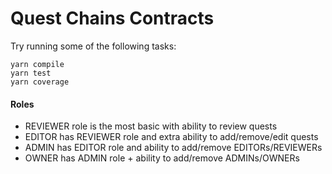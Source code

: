 # Quest Chains Contracts

Try running some of the following tasks:

```shell
yarn compile
yarn test
yarn coverage
```

#### Roles

- REVIEWER role is the most basic with ability to review quests
- EDITOR has REVIEWER role and extra ability to add/remove/edit quests
- ADMIN has EDITOR role and ability to add/remove EDITORs/REVIEWERs
- OWNER has ADMIN role + ability to add/remove ADMINs/OWNERs
